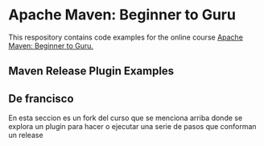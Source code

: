 # Apache Maven: Beginner to Guru

This respository contains code examples for the online course [Apache Maven: Beginner to Guru.](https://www.udemy.com/draft/2043700/?couponCode=GITHUB_REPO)

## Maven Release Plugin Examples

## De francisco
En esta seccion es un fork del curso que se menciona arriba donde se explora un plugin para hacer o ejecutar una serie de pasos que conforman un release
